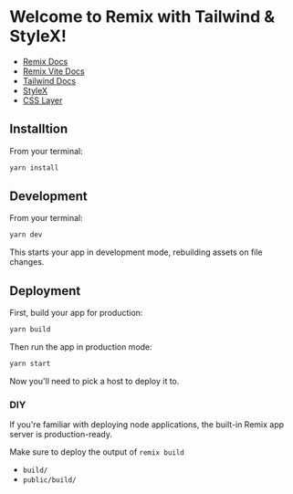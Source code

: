 # Welcome to Remix with Tailwind & StyleX!

- [Remix Docs](https://remix.run/docs)
- [Remix Vite Docs](https://remix.run/docs/en/main/future/vite)
- [Tailwind Docs](https://tailwindcss.com)
- [StyleX](https://stylexjs.com)
- [CSS Layer](https://developer.mozilla.org/en-US/docs/Web/CSS/@layer)

## Installtion

From your terminal:

```sh
yarn install
```

## Development

From your terminal:

```sh
yarn dev
```

This starts your app in development mode, rebuilding assets on file changes.

## Deployment

First, build your app for production:

```sh
yarn build
```

Then run the app in production mode:

```sh
yarn start
```

Now you'll need to pick a host to deploy it to.

### DIY

If you're familiar with deploying node applications, the built-in Remix app server is production-ready.

Make sure to deploy the output of `remix build`

- `build/`
- `public/build/`
